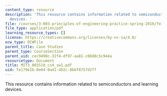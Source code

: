 ```yaml
---
content_type: resource
description: 'This resource contains information related to semiconductors and learning
  devices. '
file: /courses/3-003-principles-of-engineering-practice-spring-2010/fe179e1b0e040a414b2c8bbf8757d2ff_MIT3_003S10_cs4_sw1.pdf
file_type: application/pdf
learning_resource_types: []
license: https://creativecommons.org/licenses/by-nc-sa/4.0/
ocw_type: OCWFile
parent_title: Case Studies
parent_type: CourseSection
parent_uid: cec9490c-32f4-df97-aa81-c0688c5c944a
resourcetype: Document
title: MIT3_003S10_cs4_sw1.pdf
uid: fe179e1b-0e04-0a41-4b2c-8bbf8757d2ff
---
```

This resource contains information related to semiconductors and learning devices. 